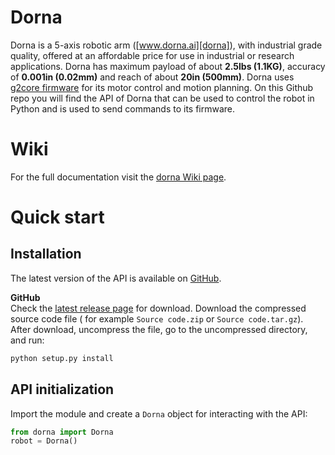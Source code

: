 # Dorna
Dorna is a 5-axis robotic arm ([www.dorna.ai][dorna]), with industrial grade quality, offered at an affordable price for use in industrial or research applications. Dorna has maximum payload of about **2.5lbs (1.1KG)**, accuracy of **0.001in (0.02mm)** and reach of about **20in (500mm)**. Dorna uses [g2core firmware][g2core] for its motor control and motion planning. On this Github repo you will find the API of Dorna that can be used to control the robot in Python and is used to send commands to its firmware.

# Wiki
For the full documentation visit the [dorna Wiki page][wiki].

# Quick start

## Installation
The latest version of the API is available on [GitHub](https://github.com/dorna-robotics/dorna).  
<!--
**PyPI**  
To install the package from the PyPI server, simply use the `pip` command in command line:
```bash
pip install dorna
```
-->
**GitHub**  
Check the [latest release page][latest] for download. Download the compressed source code file ( for example `Source code.zip` or `Source code.tar.gz`).  
After download, uncompress the file, go to the uncompressed directory, and run:
```bash
python setup.py install
```
## API initialization

Import the module and create a `Dorna` object for interacting with the API:

``` python
from dorna import Dorna
robot = Dorna()
```
[dorna]:https://www.dorna.ai/
[wiki]:https://github.com/dorna-robotics/dorna/wiki
[g2core]: https://github.com/synthetos/g2/wiki
[latest]: https://github.com/dorna-robotics/dorna/releases/latest
